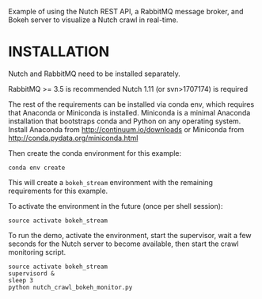 Example of using the Nutch REST API, a RabbitMQ message broker, and Bokeh server to visualize a Nutch crawl in real-time.

# INSTALLATION

Nutch and RabbitMQ need to be installed separately.

RabbitMQ >= 3.5 is recommended
Nutch 1.11 (or svn>1707174) is required

The rest of the requirements can be installed via conda env, which requires that Anaconda or Miniconda is installed. Miniconda is a minimal Anaconda installation that bootstraps conda and Python on any operating system. Install Anaconda from http://continuum.io/downloads or Miniconda from http://conda.pydata.org/miniconda.html

Then create the conda environment for this example:

```
conda env create

```

This will create a `bokeh_stream` environment with the remaining requirements for this example.

To activate the environment in the future (once per shell session):

```
source activate bokeh_stream
```

To run the demo, activate the environment, start the supervisor, wait a few seconds for the
Nutch server to become available, then start the crawl monitoring script.

```
source activate bokeh_stream
supervisord &
sleep 3
python nutch_crawl_bokeh_monitor.py
```

